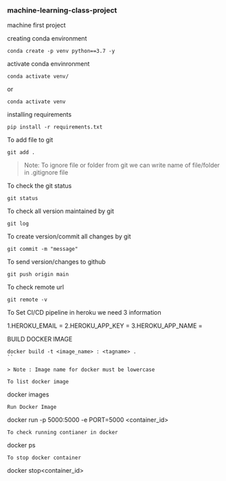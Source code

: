 
### machine-learning-class-project
machine first project


creating conda environment
```
conda create -p venv python==3.7 -y

```

activate conda envinronment

```
conda activate venv/
```

or 

```
conda activate venv
```

installing requirements
```
pip install -r requirements.txt
```

To add file to git
```
git add .
```

> Note: To ignore file or folder from git  we can write name of file/folder in .gitignore file

To check the git status

```
git status
```
To check all version maintained by git
```
git log
```
To create version/commit all changes by git 
```
git commit -m "message"
```
To send version/changes to github
```
git push origin main
```
To check remote url
```
git remote -v
```
To Set CI/CD pipeline in heroku we need 3 information

1.HEROKU_EMAIL = 
2.HEROKU_APP_KEY = 
3.HEROKU_APP_NAME = 

BUILD DOCKER IMAGE

```
docker build -t <image_name> : <tagname> .
``

> Note : Image name for docker must be lowercase

To list docker image
```
docker images  
```
Run Docker Image
```
docker run -p 5000:5000 -e PORT=5000 <container_id>
```
To check running contianer in docker 
```
docker ps
```
To stop docker container
```
docker stop<container_id>
```